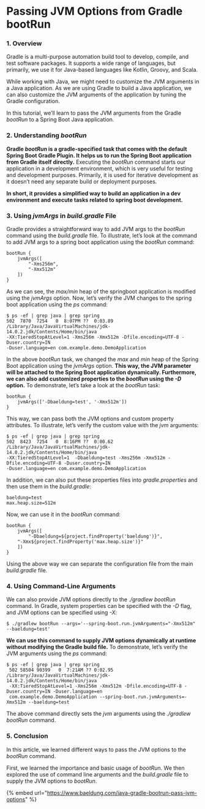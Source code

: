 # Passing JVM Options from Gradle bootRun

### 1. Overview <a href="#bd-overview" id="bd-overview"></a>

Gradle is a multi-purpose automation build tool to develop, compile, and test software packages. It supports a wide range of languages, but primarily, we use it for Java-based languages like Kotlin, Groovy, and Scala.

While working with Java, we might need to customize the JVM arguments in a Java application. As we are using Gradle to build a Java application, we can also customize the JVM arguments of the application by tuning the Gradle configuration.

In this tutorial, we’ll learn to pass the JVM arguments from the Gradle _bootRun_ to a Spring Boot Java application.

### 2. Understanding _bootRun_ <a href="#bd-understanding-bootrun" id="bd-understanding-bootrun"></a>

**Gradle&#x20;**_**bootRun**_**&#x20;is a gradle-specified task that comes with the default Spring Boot Gradle Plugin. It helps us to run the Spring Boot application from Gradle itself directly.** Executing the _bootRun_ command starts our application in a development environment, which is very useful for testing and development purposes. Primarily, it is used for iterative development as it doesn’t need any separate build or deployment purposes.

**In short, it provides a simplified way to build an application in a dev environment and execute tasks related to spring boot development.**

### 3. Using _jvmArgs_ in _build.gradle_ File <a href="#bd-using-jvmargs-in-buildgradle-file" id="bd-using-jvmargs-in-buildgradle-file"></a>

Gradle provides a straightforward way to add JVM args to the _bootRun_ command using the _build.gradle_ file. To illustrate, let’s look at the command to add JVM args to a spring boot application using the _bootRun_ command:

```
bootRun {
    jvmArgs([
        "-Xms256m",
        "-Xmx512m"
    ])
}
```

As we can see, the _max/min_ heap of the springboot application is modified using the _jvmArgs_ option. Now, let’s verify the JVM changes to the spring boot application using the _ps_ command:

```
$ ps -ef | grep java | grep spring
502  7870  7254   0  8:07PM ??  0:03.89 /Library/Java/JavaVirtualMachines/jdk-14.0.2.jdk/Contents/Home/bin/java
-XX:TieredStopAtLevel=1 -Xms256m -Xmx512m -Dfile.encoding=UTF-8 -Duser.country=IN 
-Duser.language=en com.example.demo.DemoApplication
```

In the above _bootRun_ task, we changed the _max_ and _min_ heap of the Spring Boot application using the _jvmArgs_ option. **This way, the JVM parameter will be attached to the Spring Boot application dynamically. Furthermore, we can also add customized properties to the&#x20;**_**bootRun**_**&#x20;using the&#x20;**_**-D**_**&#x20;option.** To demonstrate, let’s take a look at the _bootRun_ task:

```
bootRun {
    jvmArgs(['-Dbaeldung=test', '-Xmx512m'])
}
```

This way, we can pass both the JVM options and custom property attributes. To illustrate, let’s verify the custom value with the _jvm_ arguments:

```
$ ps -ef | grep java | grep spring
502  8423  7254   0  8:16PM ??  0:00.62 /Library/Java/JavaVirtualMachines/jdk-14.0.2.jdk/Contents/Home/bin/java 
-XX:TieredStopAtLevel=1  -Dbaeldung=test -Xms256m -Xmx512m -Dfile.encoding=UTF-8 -Duser.country=IN 
-Duser.language=en com.example.demo.DemoApplication
```

In addition, we can also put these properties files into _gradle.properties_ and then use them in the _build.gradle_:

```
baeldung=test
max.heap.size=512m
```

Now, we can use it in the _bootRun_ command:

```
bootRun {
    jvmArgs([
        "-Dbaeldung=${project.findProperty('baeldung')}",
	"-Xmx${project.findProperty('max.heap.size')}"
    ])
}
```

Using the above way we can separate the configuration file from the main _build.gradle_ file.

### 4. Using Command-Line Arguments <a href="#bd-using-command-line-arguments" id="bd-using-command-line-arguments"></a>

We can also provide JVM options directly to the ._/gradlew bootRun_ command. In Gradle, system properties can be specified with the _-D_ flag, and JVM options can be specified using _-X_:

```
$ ./gradlew bootRun --args='--spring-boot.run.jvmArguments="-Xmx512m" --baeldung=test'
```

**We can use this command to supply JVM options dynamically at runtime without modifying the Gradle build file.** To demonstrate, let’s verify the JVM arguments using the _ps_ command:

```
$ ps -ef | grep java | grep spring 
 502 58504 90399   0  7:21AM ?? 0:02.95 /Library/Java/JavaVirtualMachines/jdk-14.0.2.jdk/Contents/Home/bin/java 
 -XX:TieredStopAtLevel=1 -Xms256m -Xmx512m -Dfile.encoding=UTF-8 -Duser.country=IN -Duser.language=en 
 com.example.demo.DemoApplication --spring-boot.run.jvmArguments=-Xmx512m --baeldung=test
```

The above command directly sets the _jvm_ arguments using the _./gradlew bootRun_ command.

### 5. Conclusion <a href="#bd-conclusion" id="bd-conclusion"></a>

In this article, we learned different ways to pass the JVM options to the _bootRun_ command.

First, we learned the importance and basic usage of _bootRun_. We then explored the use of command line arguments and the _build.gradle_ file to supply the JVM options to _bootRun_.





{% embed url="https://www.baeldung.com/java-gradle-bootrun-pass-jvm-options" %}
